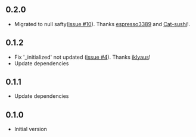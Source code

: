 ## 0.2.0

- Migrated to null safty([issue #10](https://github.com/yshrsmz/unorm-dart/issues/10)). Thanks [espresso3389](https://github.com/espresso3389) and [Cat-sushi](https://github.com/Cat-sushi)!.

## 0.1.2

- Fix '_initialized' not updated ([issue #4](https://github.com/yshrsmz/unorm-dart/issues/4)). Thanks [iklyaus](https://github.com/iklyaus)!
- Update dependencies

## 0.1.1

- Update dependencies

## 0.1.0

- Initial version
